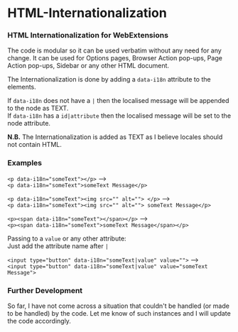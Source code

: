 # HTML-Internationalization
### HTML Internationalization for WebExtensions
The code is modular so it can be used verbatim without any need for any change. It can be used for Options pages, Browser Action pop-ups, Page Action pop-ups, Sidebar or any other HTML document.

The Internationalization is done by adding a `data-i18n` attribute to the elements.

If `data-i18n` does not have a `|` then the localised message will be appended to the node as TEXT.  
If `data-i18n` has a `id|attribute` then the localised message will be set to the node attribute.

**N.B.** The Internationalization is added as TEXT as I believe locales should not contain HTML.

### Examples
`<p data-i18n="someText"></p>` -->  
`<p data-i18n="someText">someText Message</p>`

`<p data-i18n="someText"><img src="" alt=""> </p>` -->  
`<p data-i18n="someText"><img src="" alt=""> someText Message</p>`

`<p><span data-i18n="someText"></span></p>` -->  
`<p><span data-i18n="someText">someText Message</span></p>`

Passing to a `value` or any other attribute:  
Just add the attribute name after `|`

`<input type="button" data-i18n="someText|value" value="">` -->  
`<input type="button" data-i18n="someText|value" value="someText Message">`

### Further Development
So far, I have not come across a situation that couldn't be handled (or made to be handled) by the code. Let me know of such instances and I will update the code accordingly.
